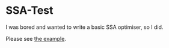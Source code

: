 # SSA-Test

I was bored and wanted to write a basic SSA optimiser, so I did.

Please see [the example](./example/README.md).
